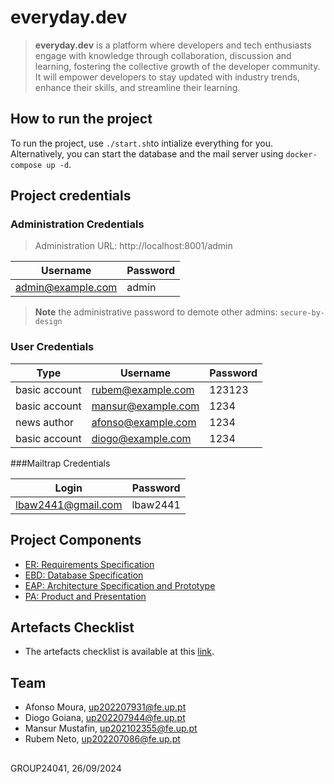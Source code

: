 # everyday.dev

> **everyday.dev** is a platform where developers and tech enthusiasts engage with knowledge through collaboration, discussion and learning, fostering the collective growth of the developer community. It will empower developers to stay updated with industry trends, enhance their skills, and streamline their learning.

## How to run the project

To run the project, use ```./start.sh```to intialize everything for you.
Alternatively, you can start the database and the mail server using ```docker-compose up -d```.

## Project credentials

### Administration Credentials

> Administration URL: http://localhost:8001/admin

| Username          | Password |
| ----------------- | -------- |
| admin@example.com | admin    |

> **Note** the administrative password to demote other admins: `secure-by-design`

### User Credentials

| Type          | Username           | Password |
| ------------- | ------------------ | -------- |
| basic account | rubem@example.com  | 123123   |
| basic account | mansur@example.com | 1234     |
| news author   | afonso@example.com | 1234     |
| basic account | diogo@example.com  | 1234     |

###Mailtrap Credentials

| Login              | Password |
| ------------------ | -------- |
| lbaw2441@gmail.com | lbaw2441 |


## Project Components

* [ER: Requirements Specification](https://gitlab.up.pt/lbaw/lbaw2425/lbaw24041/-/wikis/er)
* [EBD: Database Specification](https://gitlab.up.pt/lbaw/lbaw2425/lbaw24041/-/wikis/edb)
* [EAP: Architecture Specification and Prototype](https://gitlab.up.pt/lbaw/lbaw2425/lbaw24041/-/wikis/eap)
* [PA: Product and Presentation](https://gitlab.up.pt/lbaw/lbaw2425/lbaw24041/-/wikis/pa)

## Artefacts Checklist
+ The artefacts checklist is available at this [link](https://docs.google.com/spreadsheets/d/1Slm9z7z6odYqT0jRxVVs8Aj4tcNGQtVQG1Yro9hezzI/edit?gid=1240712519#gid=1240712519).

## Team

* Afonso Moura, up202207931@fe.up.pt
* Diogo Goiana, up202207944@fe.up.pt
* Mansur Mustafin, up202102355@fe.up.pt
* Rubem Neto, up202207086@fe.up.pt

## 

GROUP24041, 26/09/2024

<!-- 

sudo apt update
sudo apt install git composer php8.3 php8.3-mbstring php8.3-xml php8.3-pgsql php8.3-curl

composer update

docker compose up -d

php artisan db:seed
php artisan serve

./upload_image.sh

docker login gitlab.up.pt:5050
docker run -d --name lbaw24041 -p 8001:80 gitlab.up.pt:5050/lbaw/lbaw2425/lbaw24041

 -->